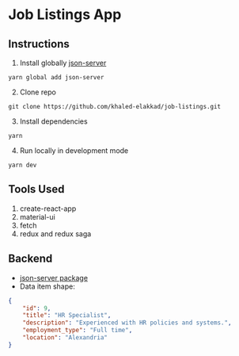 # Job Listings App

## Instructions

1. Install globally [json-server](https://www.npmjs.com/package/json-server)

```terminal
yarn global add json-server
```

2. Clone repo

```terminal
git clone https://github.com/khaled-elakkad/job-listings.git
```

3. Install dependencies

```terminal
yarn
```

4. Run locally in development mode

```terminal
yarn dev
```

## Tools Used

1. create-react-app
2. material-ui
3. fetch
4. redux and redux saga

## Backend

- [json-server package](https://www.npmjs.com/package/json-server)
- Data item shape:

```JSON
{
    "id": 9,
    "title": "HR Specialist",
    "description": "Experienced with HR policies and systems.",
    "employment_type": "Full time",
    "location": "Alexandria"
}
```
